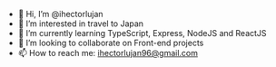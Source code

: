 - 👋 Hi, I’m @ihectorlujan
- 👀 I’m interested in travel to Japan
- 🌱 I’m currently learning TypeScript, Express, NodeJS and ReactJS
- 💞️ I’m looking to collaborate on Front-end projects
- 📫 How to reach me: ihectorlujan96@gmail.com


<!---
ihectorlujan/ihectorlujan is a ✨ special ✨ repository because its `README.md` (this file) appears on your GitHub profile.
You can click the Preview link to take a look at your changes.
--->
